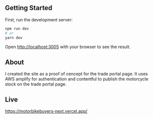 ## Getting Started

First, run the development server:

```bash
npm run dev
# or
yarn dev
```

Open [http://localhost:3005](http://localhost:3005) with your browser to see the result.

## About

I created the site as a proof of cencept for the trade portal page. It uses AWS amplify for authentication and contentful to publish the motorcycle stock on the trade portal page.

## Live

https://motorbikebuyers-next.vercel.app/
